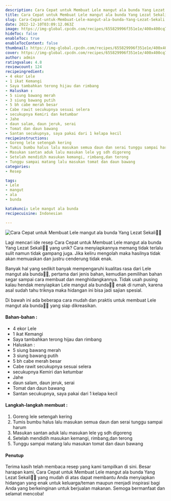 ```yaml
---
description: Cara Cepat untuk Membuat Lele mangut ala bunda Yang Lezat Sekali"
title: Cara Cepat untuk Membuat Lele mangut ala bunda Yang Lezat Sekali
slug: Cara-Cepat-untuk-Membuat-Lele-mangut-ala-bunda-Yang-Lezat-Sekali
date: 2022-12-10T03:09:12.063Z
image: https://img-global.cpcdn.com/recipes/655829996f351e1e/400x400cq70/photo.jpg
hideToc: false
enableToc: true
enableTocContent: false
thumbnail: https://img-global.cpcdn.com/recipes/655829996f351e1e/400x400cq70/photo.jpg
cover: https://img-global.cpcdn.com/recipes/655829996f351e1e/400x400cq70/photo.jpg
author: admin
ratingvalue: 4.8
reviewcount: 124
recipeingredient:
- 4 ekor Lele
- 1 ikat Kemangi
- Saya tambahkan terong hijau dan rimbang
- Haluskan :
- 5 siung bawang merah
- 3 siung bawang putih
- 5 bh cabe merah besar
- Cabe rawit secukupnya sesuai selera
- secukupnya Kemiri dan ketumbar
- Jahe
- daun salam, daun jeruk, serai
- Tomat dan daun bawang
- Santan secukupnya, saya pakai dari 1 kelapa kecil
recipeinstructions:
- Goreng lele setengah kering
- Tumis bumbu halus lalu masukan semua daun dan serai tunggu sampai harum
- Masukan santan aduk lalu masukan lele yg sdh digoreng
- Setelah mendidih masukan kemangi, rimbang,dan terong
- Tunggu sampai matang lalu masukan tomat dan daun bawang
categories:
- Resep

tags:
- Lele
- mangut
- ala
- bunda

katakunci: Lele mangut ala bunda
recipecuisine: Indonesian

---
```


![Cara Cepat untuk Membuat Lele mangut ala bunda Yang Lezat Sekali👩‍🍳](https://img-global.cpcdn.com/recipes/655829996f351e1e/400x400cq70/photo.jpg)

Lagi mencari ide resep Cara Cepat untuk Membuat Lele mangut ala bunda Yang Lezat Sekali👩‍🍳 yang unik? Cara menyiapkannya memang tidak terlalu sulit namun tidak gampang juga. Jika keliru mengolah maka hasilnya tidak akan memuaskan dan justru cenderung tidak enak.

Banyak hal yang sedikit banyak mempengaruhi kualitas rasa dari Lele mangut ala bunda👩‍🍳, pertama dari jenis bahan, kemudian pemilihan bahan segar sampai cara membuat dan menghidangkannya. Tidak usah pusing kalau hendak menyiapkan Lele mangut ala bunda👩‍🍳 enak di rumah, karena asal sudah tahu triknya maka hidangan ini bisa jadi sajian spesial.

Di bawah ini ada beberapa cara mudah dan praktis untuk membuat Lele mangut ala bunda👩‍🍳 yang siap dikreasikan.

<!--inarticleads1-->

#### Bahan-bahan :

- 4 ekor Lele
- 1 ikat Kemangi
- Saya tambahkan terong hijau dan rimbang
- Haluskan :
- 5 siung bawang merah
- 3 siung bawang putih
- 5 bh cabe merah besar
- Cabe rawit secukupnya sesuai selera
- secukupnya Kemiri dan ketumbar
- Jahe
- daun salam, daun jeruk, serai
- Tomat dan daun bawang
- Santan secukupnya, saya pakai dari 1 kelapa kecil

<!--inarticleads2-->

#### Langkah-langkah membuat :

1. Goreng lele setengah kering
1. Tumis bumbu halus lalu masukan semua daun dan serai tunggu sampai harum
1. Masukan santan aduk lalu masukan lele yg sdh digoreng
1. Setelah mendidih masukan kemangi, rimbang,dan terong
1. Tunggu sampai matang lalu masukan tomat dan daun bawang

#### Penutup

Terima kasih telah membaca resep yang kami tampilkan di sini. Besar harapan kami, Cara Cepat untuk Membuat Lele mangut ala bunda Yang Lezat Sekali👩‍🍳 yang mudah di atas dapat membantu Anda menyiapkan hidangan yang enak untuk keluarga/teman maupun menjadi inspirasi bagi Anda yang berkeinginan untuk berjualan makanan. Semoga bermanfaat dan selamat mencoba!